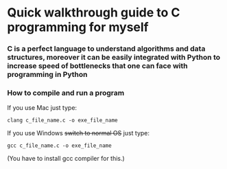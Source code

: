 # Quick walkthrough guide to C programming for myself
### C is a perfect language to understand algorithms and data structures, moreover it can be easily integrated with Python to increase speed of bottlenecks that one can face with programming in Python
### How to compile and run a program

If you use Mac just type:
```
clang c_file_name.c -o exe_file_name
```

If you use Windows ~~switch to normal OS~~ just type:
```
gcc c_file_name.c -o exe_file_name
```
(You have to install gcc compiler for this.)
